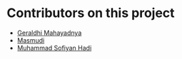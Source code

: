 # Contributors on this project

- [Geraldhi Mahayadnya](https://github.com/gerald-apm)
- [Masmudi](https://github.com/adimasmudi)
- [Muhammad Sofiyan Hadi](https://github.com/sofiyanhaadi)

